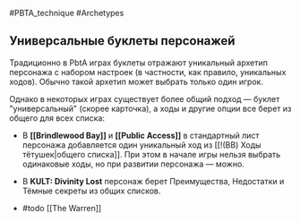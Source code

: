 #PBTA_technique #Archetypes  
## Универсальные буклеты персонажей

Традиционно в PbtA играх буклеты отражают уникальный архетип персонажа с набором настроек (в частности, как правило, уникальных ходов). Обычно такой архетип может выбрать только один игрок. 

Однако в некоторых играх существует более общий подход — буклет "универсальный" (скорее карточка), а ходы и другие опции все берет из общего для всех списка: 

- В **[[Brindlewood Bay]]** и **[[Public Access]]** в стандартный лист персонажа добавляется один уникальный ход из [[!(BB) Ходы тётушек|общего списка]]. При этом в начале игры нельзя выбрать одинаковые ходы, но при развитии персонажа — можно.

- В **KULT: Divinity Lost** персонаж берет Преимущества, Недостатки и Тёмные секреты из общих списков. 

* #todo [[The Warren]]




